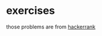 # exercises
those problems are from <a target="_blank" href="https://www.hackerrank.com">hackerrank</a>
